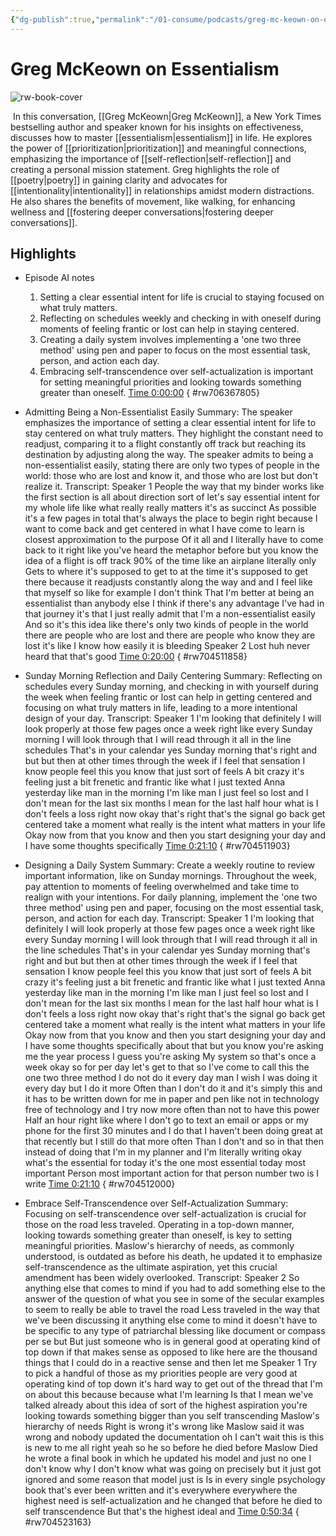 ```yaml
---
{"dg-publish":true,"permalink":"/01-consume/podcasts/greg-mc-keown-on-essentialism/","title":"Greg McKeown on Essentialism"}
---
```


# Greg McKeown on Essentialism

![rw-book-cover](https://wsrv.nl/?url=https%3A%2F%2Fcontent.production.cdn.art19.com%2Fimages%2F69%2F10%2F10%2Ffb%2F691010fb-625e-4abe-993c-a57228b28dbe%2F91cb53ae0d5dbb379b9dffecf0a772593891d0d09bbe6d90ee746edbdb79e3ec75584f2ceb8260e9f675a90c05419b9b99842a76905b686f0f51c1a9d3e227ab.jpeg&w=300&h=300)

 In this conversation, [[Greg McKeown\|Greg McKeown]], a New York Times bestselling author and speaker known for his insights on effectiveness, discusses how to master [[essentialism\|essentialism]] in life. He explores the power of [[prioritization\|prioritization]] and meaningful connections, emphasizing the importance of [[self-reflection\|self-reflection]] and creating a personal mission statement. Greg highlights the role of [[poetry\|poetry]] in gaining clarity and advocates for [[intentionality\|intentionality]] in relationships amidst modern distractions. He also shares the benefits of movement, like walking, for enhancing wellness and [[fostering deeper conversations\|fostering deeper conversations]].
 
## Highlights
- Episode AI notes
  1. Setting a clear essential intent for life is crucial to staying focused on what truly matters.
  2. Reflecting on schedules weekly and checking in with oneself during moments of feeling frantic or lost can help in staying centered.
  3. Creating a daily system involves implementing a 'one two three method' using pen and paper to focus on the most essential task, person, and action each day.
  4. Embracing self-transcendence over self-actualization is important for setting meaningful priorities and looking towards something greater than oneself. [Time 0:00:00](https://readwise.io/open/706367805)
{ #rw706367805}


- Admitting Being a Non-Essentialist Easily
  Summary:
  The speaker emphasizes the importance of setting a clear essential intent for life to stay centered on what truly matters.
  They highlight the constant need to readjust, comparing it to a flight constantly off track but reaching its destination by adjusting along the way. The speaker admits to being a non-essentialist easily, stating there are only two types of people in the world: those who are lost and know it, and those who are lost but don't realize it.
  Transcript:
  Speaker 1
  People the way that my binder works like the first section is all about direction sort of let's say essential intent for my whole life like what really really matters it's as succinct As possible it's a few pages in total that's always the place to begin right because I want to come back and get centered in what I have come to learn is closest approximation to the purpose Of it all and I literally have to come back to it right like you've heard the metaphor before but you know the idea of a flight is off track 90% of the time like an airplane literally only Gets to where it's supposed to get to at the time it's supposed to get there because it readjusts constantly along the way and and I feel like that myself so like for example I don't think That I'm better at being an essentialist than anybody else I think if there's any advantage I've had in that journey it's that I just really admit that I'm a non-essentialist easily And so it's this idea like there's only two kinds of people in the world there are people who are lost and there are people who know they are lost it's like I know how easily it is bleeding
  Speaker 2
  Lost huh never heard that that's good [Time 0:20:00](https://readwise.io/open/704511858)
{ #rw704511858}


- Sunday Morning Reflection and Daily Centering
  Summary:
  Reflecting on schedules every Sunday morning, and checking in with yourself during the week when feeling frantic or lost can help in getting centered and focusing on what truly matters in life, leading to a more intentional design of your day.
  Transcript:
  Speaker 1
  I'm looking that definitely I will look properly at those few pages once a week right like every Sunday morning I will look through that I will read through it all in the line schedules That's in your calendar yes Sunday morning that's right and but but then at other times through the week if I feel that sensation I know people feel this you know that just sort of feels A bit crazy it's feeling just a bit frenetic and frantic like what I just texted Anna yesterday like man in the morning I'm like man I just feel so lost and I don't mean for the last six months I mean for the last half hour what is I don't feels a loss right now okay that's right that's the signal go back get centered take a moment what really is the intent what matters in your life Okay now from that you know and then you start designing your day and I have some thoughts specifically [Time 0:21:10](https://readwise.io/open/704511903)
{ #rw704511903}


- Designing a Daily System
  Summary:
  Create a weekly routine to review important information, like on Sunday mornings.
  Throughout the week, pay attention to moments of feeling overwhelmed and take time to realign with your intentions. For daily planning, implement the 'one two three method' using pen and paper, focusing on the most essential task, person, and action for each day.
  Transcript:
  Speaker 1
  I'm looking that definitely I will look properly at those few pages once a week right like every Sunday morning I will look through that I will read through it all in the line schedules That's in your calendar yes Sunday morning that's right and but but then at other times through the week if I feel that sensation I know people feel this you know that just sort of feels A bit crazy it's feeling just a bit frenetic and frantic like what I just texted Anna yesterday like man in the morning I'm like man I just feel so lost and I don't mean for the last six months I mean for the last half hour what is I don't feels a loss right now okay that's right that's the signal go back get centered take a moment what really is the intent what matters in your life Okay now from that you know and then you start designing your day and I have some thoughts specifically about that but you know you're asking me the year process I guess you're asking My system so that's once a week okay so for per day let's get to that so I've come to call this the one two three method I do not do it every day man I wish I was doing it every day but I do it more Often than I don't do it and it's simply this and it has to be written down for me in paper and pen like not in technology free of technology and I try now more often than not to have this power Half an hour right like where I don't go to text an email or apps or my phone for the first 30 minutes and I do that I haven't been doing great at that recently but I still do that more often Than I don't and so in that then instead of doing that I'm in my planner and I'm literally writing okay what's the essential for today it's the one most essential today most important Person most important action for that person number two is I write [Time 0:21:10](https://readwise.io/open/704512000)
{ #rw704512000}


- Embrace Self-Transcendence over Self-Actualization
  Summary:
  Focusing on self-transcendence over self-actualization is crucial for those on the road less traveled.
  Operating in a top-down manner, looking towards something greater than oneself, is key to setting meaningful priorities. Maslow's hierarchy of needs, as commonly understood, is outdated as before his death, he updated it to emphasize self-transcendence as the ultimate aspiration, yet this crucial amendment has been widely overlooked.
  Transcript:
  Speaker 2
  So anything else that comes to mind if you had to add something else to the answer of the question of what you see in some of the secular examples to seem to really be able to travel the road Less traveled in the way that we've been discussing it anything else come to mind it doesn't have to be specific to any type of patriarchal blessing like document or compass per se but But just someone who is in general good at operating kind of top down if that makes sense as opposed to like here are the thousand things that I could do in a reactive sense and then let me
  Speaker 1
  Try to pick a handful of those as my priorities people are very good at operating kind of top down it's hard way to get out of the thread that I'm on about this because because what I'm learning Is that I mean we've talked already about this idea of sort of the highest aspiration you're looking towards something bigger than you self transcending Maslow's hierarchy of needs Right is wrong it's wrong like Maslow said it was wrong and nobody updated the documentation oh I can't wait this is this is new to me all right yeah so he so before he died before Maslow Died he wrote a final book in which he updated his model and just no one I don't know why I don't know what was going on precisely but it just got ignored and some reason that model just is Is in every single psychology book that's ever been written and it's everywhere everywhere the highest need is self-actualization and he changed that before he died to self transcendence But that's the highest ideal and [Time 0:50:34](https://readwise.io/open/704523163)
{ #rw704523163}


